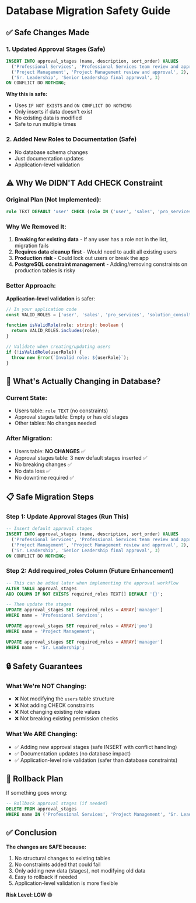 # Database Migration Safety Guide

## ✅ Safe Changes Made

### 1. Updated Approval Stages (Safe)
```sql
INSERT INTO approval_stages (name, description, sort_order) VALUES
  ('Professional Services', 'Professional Services team review and approval', 1),
  ('Project Management', 'Project Management review and approval', 2),
  ('Sr. Leadership', 'Senior Leadership final approval', 3)
ON CONFLICT DO NOTHING;
```
**Why this is safe:**
- Uses `IF NOT EXISTS` and `ON CONFLICT DO NOTHING`
- Only inserts if data doesn't exist
- No existing data is modified
- Safe to run multiple times

### 2. Added New Roles to Documentation (Safe)
- No database schema changes
- Just documentation updates
- Application-level validation

## ⚠️ Why We DIDN'T Add CHECK Constraint

### Original Plan (Not Implemented):
```sql
role TEXT DEFAULT 'user' CHECK (role IN ('user', 'sales', 'pro_services', ...))
```

### Why We Removed It:
1. **Breaking for existing data** - If any user has a role not in the list, migration fails
2. **Requires data cleanup first** - Would need to audit all existing users
3. **Production risk** - Could lock out users or break the app
4. **PostgreSQL constraint management** - Adding/removing constraints on production tables is risky

### Better Approach:
**Application-level validation** is safer:

```typescript
// In your application code
const VALID_ROLES = ['user', 'sales', 'pro_services', 'solution_consultant', 'manager', 'pmo', 'admin'];

function isValidRole(role: string): boolean {
  return VALID_ROLES.includes(role);
}

// Validate when creating/updating users
if (!isValidRole(userRole)) {
  throw new Error(`Invalid role: ${userRole}`);
}
```

## 🎯 What's Actually Changing in Database?

### Current State:
- Users table: `role TEXT` (no constraints)
- Approval stages table: Empty or has old stages
- Other tables: No changes needed

### After Migration:
- Users table: **NO CHANGES** ✅
- Approval stages table: 3 new default stages inserted ✅
- No breaking changes ✅
- No data loss ✅
- No downtime required ✅

## 📋 Safe Migration Steps

### Step 1: Update Approval Stages (Run This)
```sql
-- Insert default approval stages
INSERT INTO approval_stages (name, description, sort_order) VALUES
  ('Professional Services', 'Professional Services team review and approval', 1),
  ('Project Management', 'Project Management review and approval', 2),
  ('Sr. Leadership', 'Senior Leadership final approval', 3)
ON CONFLICT DO NOTHING;
```

### Step 2: Add required_roles Column (Future Enhancement)
```sql
-- This can be added later when implementing the approval workflow
ALTER TABLE approval_stages 
ADD COLUMN IF NOT EXISTS required_roles TEXT[] DEFAULT '{}';

-- Then update the stages
UPDATE approval_stages SET required_roles = ARRAY['manager'] 
WHERE name = 'Professional Services';

UPDATE approval_stages SET required_roles = ARRAY['pmo'] 
WHERE name = 'Project Management';

UPDATE approval_stages SET required_roles = ARRAY['manager'] 
WHERE name = 'Sr. Leadership';
```

## 🔒 Safety Guarantees

### What We're NOT Changing:
- ❌ Not modifying the `users` table structure
- ❌ Not adding CHECK constraints
- ❌ Not changing existing role values
- ❌ Not breaking existing permission checks

### What We ARE Changing:
- ✅ Adding new approval stages (safe INSERT with conflict handling)
- ✅ Documentation updates (no database impact)
- ✅ Application-level role validation (safer than database constraints)

## 🚀 Rollback Plan

If something goes wrong:

```sql
-- Rollback approval stages (if needed)
DELETE FROM approval_stages 
WHERE name IN ('Professional Services', 'Project Management', 'Sr. Leadership');
```

## ✅ Conclusion

**The changes are SAFE because:**
1. No structural changes to existing tables
2. No constraints added that could fail
3. Only adding new data (stages), not modifying old data
4. Easy to rollback if needed
5. Application-level validation is more flexible

**Risk Level: LOW** 🟢

